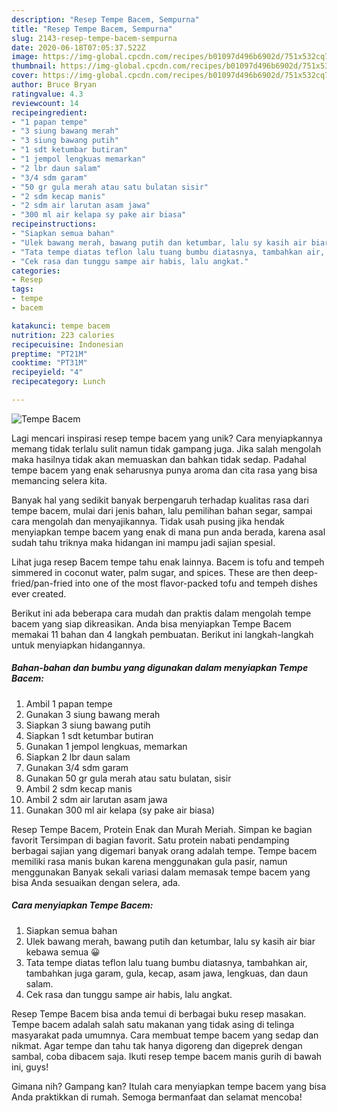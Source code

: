 ```yaml
---
description: "Resep Tempe Bacem, Sempurna"
title: "Resep Tempe Bacem, Sempurna"
slug: 2143-resep-tempe-bacem-sempurna
date: 2020-06-18T07:05:37.522Z
image: https://img-global.cpcdn.com/recipes/b01097d496b6902d/751x532cq70/tempe-bacem-foto-resep-utama.jpg
thumbnail: https://img-global.cpcdn.com/recipes/b01097d496b6902d/751x532cq70/tempe-bacem-foto-resep-utama.jpg
cover: https://img-global.cpcdn.com/recipes/b01097d496b6902d/751x532cq70/tempe-bacem-foto-resep-utama.jpg
author: Bruce Bryan
ratingvalue: 4.3
reviewcount: 14
recipeingredient:
- "1 papan tempe"
- "3 siung bawang merah"
- "3 siung bawang putih"
- "1 sdt ketumbar butiran"
- "1 jempol lengkuas memarkan"
- "2 lbr daun salam"
- "3/4 sdm garam"
- "50 gr gula merah atau satu bulatan sisir"
- "2 sdm kecap manis"
- "2 sdm air larutan asam jawa"
- "300 ml air kelapa sy pake air biasa"
recipeinstructions:
- "Siapkan semua bahan"
- "Ulek bawang merah, bawang putih dan ketumbar, lalu sy kasih air biar kebawa semua 😀"
- "Tata tempe diatas teflon lalu tuang bumbu diatasnya, tambahkan air, tambahkan juga garam, gula, kecap, asam jawa, lengkuas, dan daun salam."
- "Cek rasa dan tunggu sampe air habis, lalu angkat."
categories:
- Resep
tags:
- tempe
- bacem

katakunci: tempe bacem 
nutrition: 223 calories
recipecuisine: Indonesian
preptime: "PT21M"
cooktime: "PT31M"
recipeyield: "4"
recipecategory: Lunch

---
```



![Tempe Bacem](https://img-global.cpcdn.com/recipes/b01097d496b6902d/751x532cq70/tempe-bacem-foto-resep-utama.jpg)

Lagi mencari inspirasi resep tempe bacem yang unik? Cara menyiapkannya memang tidak terlalu sulit namun tidak gampang juga. Jika salah mengolah maka hasilnya tidak akan memuaskan dan bahkan tidak sedap. Padahal tempe bacem yang enak seharusnya punya aroma dan cita rasa yang bisa memancing selera kita.

Banyak hal yang sedikit banyak berpengaruh terhadap kualitas rasa dari tempe bacem, mulai dari jenis bahan, lalu pemilihan bahan segar, sampai cara mengolah dan menyajikannya. Tidak usah pusing jika hendak menyiapkan tempe bacem yang enak di mana pun anda berada, karena asal sudah tahu triknya maka hidangan ini mampu jadi sajian spesial.

Lihat juga resep Bacem tempe tahu enak lainnya. Bacem is tofu and tempeh simmered in coconut water, palm sugar, and spices. These are then deep-fried/pan-fried into one of the most flavor-packed tofu and tempeh dishes ever created.


Berikut ini ada beberapa cara mudah dan praktis dalam mengolah tempe bacem yang siap dikreasikan. Anda bisa menyiapkan Tempe Bacem memakai 11 bahan dan 4 langkah pembuatan. Berikut ini langkah-langkah untuk menyiapkan hidangannya.

<!--inarticleads1-->

##### Bahan-bahan dan bumbu yang digunakan dalam menyiapkan Tempe Bacem:

1. Ambil 1 papan tempe
1. Gunakan 3 siung bawang merah
1. Siapkan 3 siung bawang putih
1. Siapkan 1 sdt ketumbar butiran
1. Gunakan 1 jempol lengkuas, memarkan
1. Siapkan 2 lbr daun salam
1. Gunakan 3/4 sdm garam
1. Gunakan 50 gr gula merah atau satu bulatan, sisir
1. Ambil 2 sdm kecap manis
1. Ambil 2 sdm air larutan asam jawa
1. Gunakan 300 ml air kelapa (sy pake air biasa)


Resep Tempe Bacem, Protein Enak dan Murah Meriah. Simpan ke bagian favorit Tersimpan di bagian favorit. Satu protein nabati pendamping berbagai sajian yang digemari banyak orang adalah tempe. Tempe bacem memiliki rasa manis bukan karena menggunakan gula pasir, namun menggunakan Banyak sekali variasi dalam memasak tempe bacem yang bisa Anda sesuaikan dengan selera, ada. 

<!--inarticleads2-->

##### Cara menyiapkan Tempe Bacem:

1. Siapkan semua bahan
1. Ulek bawang merah, bawang putih dan ketumbar, lalu sy kasih air biar kebawa semua 😀
1. Tata tempe diatas teflon lalu tuang bumbu diatasnya, tambahkan air, tambahkan juga garam, gula, kecap, asam jawa, lengkuas, dan daun salam.
1. Cek rasa dan tunggu sampe air habis, lalu angkat.


Resep Tempe Bacem bisa anda temui di berbagai buku resep masakan. Tempe bacem adalah salah satu makanan yang tidak asing di telinga masyarakat pada umumnya. Cara membuat tempe bacem yang sedap dan nikmat. Agar tempe dan tahu tak hanya digoreng dan digeprek dengan sambal, coba dibacem saja. Ikuti resep tempe bacem manis gurih di bawah ini, guys! 

Gimana nih? Gampang kan? Itulah cara menyiapkan tempe bacem yang bisa Anda praktikkan di rumah. Semoga bermanfaat dan selamat mencoba!
